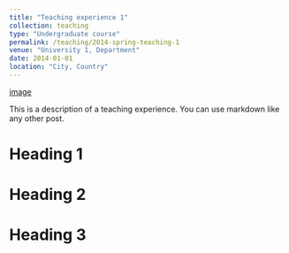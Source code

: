 ```yaml
---
title: "Teaching experience 1"
collection: teaching
type: "Undergraduate course"
permalink: /teaching/2014-spring-teaching-1
venue: "University 1, Department"
date: 2014-01-01
location: "City, Country"
---
```

[image](https://github.com/YonSci/yon_academic/blob/master/images/con.PNG)

This is a description of a teaching experience. You can use markdown like any other post.

Heading 1
======

Heading 2
======

Heading 3
======
